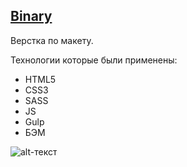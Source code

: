 ## [Binary](https://ijoise.github.io/binary/) 

Верстка по макету.

Технологии которые были применены:
+ HTML5
+ CSS3
+ SASS
+ JS
+ Gulp
+ БЭМ



![alt-текст](https://i.ibb.co/Dg4Kfd6/binary.png "Пример страницы")
